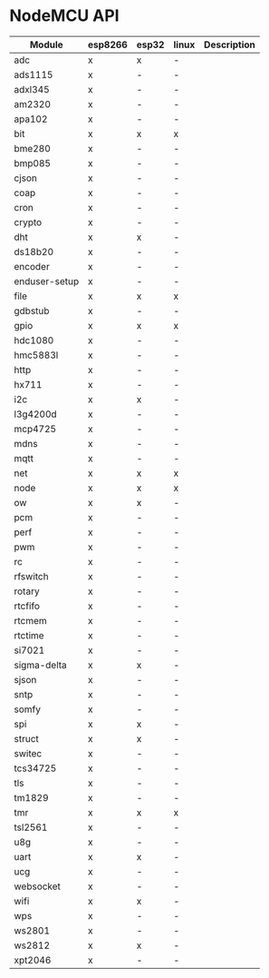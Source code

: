 # NodeMCU API
| Module | esp8266 | esp32 | linux | Description |
| --- | --- | --- | --- | -- |
| adc |x | x | - | 
| ads1115 |x | - | - | 
| adxl345 |x | - | - | 
| am2320 |x | - | - | 
| apa102 |x | - | - | 
| bit |x | x | x | 
| bme280 |x | - | - | 
| bmp085 |x | - | - | 
| cjson |x | - | - | 
| coap |x | - | - | 
| cron |x | - | - | 
| crypto |x | - | - | 
| dht |x | x | - | 
| ds18b20 |x | - | - | 
| encoder |x | - | - | 
| enduser-setup |x | - | - | 
| file |x | x | x | 
| gdbstub |x | - | - | 
| gpio |x | x | x | 
| hdc1080 |x | - | - | 
| hmc5883l |x | - | - | 
| http |x | - | - | 
| hx711 |x | - | - | 
| i2c |x | x | - | 
| l3g4200d |x | - | - | 
| mcp4725 |x | - | - | 
| mdns |x | - | - | 
| mqtt |x | - | - | 
| net |x | x | x | 
| node |x | x | x | 
| ow |x | x | - | 
| pcm |x | - | - | 
| perf |x | - | - | 
| pwm |x | - | - | 
| rc |x | - | - | 
| rfswitch |x | - | - | 
| rotary |x | - | - | 
| rtcfifo |x | - | - | 
| rtcmem |x | - | - | 
| rtctime |x | - | - | 
| si7021 |x | - | - | 
| sigma-delta |x | x | - | 
| sjson |x | - | - | 
| sntp |x | - | - | 
| somfy |x | - | - | 
| spi |x | x | - | 
| struct |x | x | - | 
| switec |x | - | - | 
| tcs34725 |x | - | - | 
| tls |x | - | - | 
| tm1829 |x | - | - | 
| tmr |x | x | x | 
| tsl2561 |x | - | - | 
| u8g |x | - | - | 
| uart |x | x | - | 
| ucg |x | - | - | 
| websocket |x | - | - | 
| wifi |x | x | - | 
| wps |x | - | - | 
| ws2801 |x | - | - | 
| ws2812 |x | x | - | 
| xpt2046 |x | - | - | 

